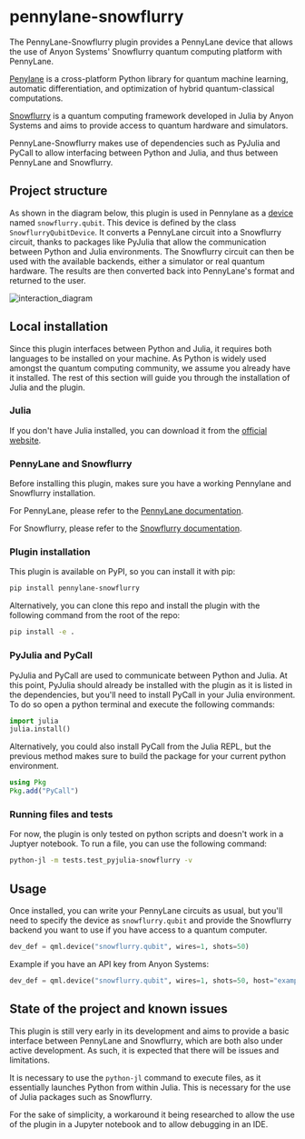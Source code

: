 # pennylane-snowflurry

The PennyLane-Snowflurry plugin provides a PennyLane device that allows the use of Anyon Systems' Snowflurry quantum computing platform with PennyLane.

[Penylane](https://pennylane.ai/) is a cross-platform Python library for quantum machine learning, automatic differentiation, and optimization of hybrid quantum-classical computations.

[Snowflurry](https://snowflurry.org/) is a quantum computing framework developed in Julia by Anyon Systems and aims to provide access to quantum hardware and simulators.

PennyLane-Snowflurry makes use of dependencies such as PyJulia and PyCall to allow interfacing between Python and Julia, and thus between PennyLane and Snowflurry.

## Project structure

As shown in the diagram below, this plugin is used in Pennylane as a [device](https://pennylane.ai/plugins/) named `snowflurry.qubit`. This device is defined by the class `SnowflurryQubitDevice`. It converts a PennyLane circuit into a Snowflurry circuit, thanks to packages like PyJulia that allow the communication between Python and Julia environments. The Snowflurry circuit can then be used with the available backends, either a simulator or real quantum hardware. The results are then converted back into PennyLane's format and returned to the user.

![interaction_diagram](./doc/interaction_diagram_extended.png)

## Local installation

Since this plugin interfaces between Python and Julia, it requires both languages to be installed on your machine. As Python is widely used amongst the quantum computing community, we assume you already have it installed. The rest of this section will guide you through the installation of Julia and the plugin.

### Julia

If you don't have Julia installed, you can download it from the [official website](https://julialang.org/downloads/).

### PennyLane and Snowflurry

Before installing this plugin, makes sure you have a working Pennylane and Snowflurry installation.

For PennyLane, please refer to the [PennyLane documentation](https://pennylane.ai/install/).

For Snowflurry, please refer to the [Snowflurry documentation](https://snowflurry.org).

### Plugin installation

This plugin is available on PyPI, so you can install it with pip:

```sh
pip install pennylane-snowflurry
```

Alternatively, you can clone this repo and install the plugin with the following command from the root of the repo:

```sh
pip install -e .
```

### PyJulia and PyCall

PyJulia and PyCall are used to communicate between Python and Julia. At this point, PyJulia should already be installed with the plugin as it is listed in the dependencies, but you'll need to install PyCall in your Julia environment. To do so open a python terminal and execute the following commands:

```py
import julia
julia.install()
```

Alternatively, you could also install PyCall from the Julia REPL, but the previous method makes sure to build the package for your current python environment.

```julia
using Pkg
Pkg.add("PyCall")
```

### Running files and tests

For now, the plugin is only tested on python scripts and doesn't work in a Juptyer notebook. To run a file, you can use the following command:

```sh
python-jl -m tests.test_pyjulia-snowflurry -v
```

## Usage

Once installed, you can write your PennyLane circuits as usual, but you'll need to specify the device as `snowflurry.qubit` and provide the Snowflurry backend you want to use if you have access to a quantum computer.

```py
dev_def = qml.device("snowflurry.qubit", wires=1, shots=50)
```

Example if you have an API key from Anyon Systems:

```py
dev_def = qml.device("snowflurry.qubit", wires=1, shots=50, host="example.anyonsys.com", user="test_user",access_token="not_a_real_access_token")
```

## State of the project and known issues

This plugin is still very early in its development and aims to provide a basic interface between PennyLane and Snowflurry, which are both also under active development. As such, it is expected that there will be issues and limitations.

It is necessary to use the `python-jl` command to execute files, as it essentially launches Python from within Julia. This is necessary for the use of Julia packages such as Snowflurry.

For the sake of simplicity, a workaround it being researched to allow the use of the plugin in a Jupyter notebook and to allow debugging in an IDE.
